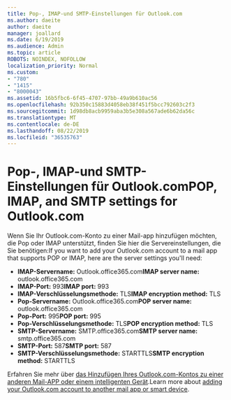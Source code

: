 ```yaml
---
title: Pop-, IMAP-und SMTP-Einstellungen für Outlook.com
ms.author: daeite
author: daeite
manager: joallard
ms.date: 6/19/2019
ms.audience: Admin
ms.topic: article
ROBOTS: NOINDEX, NOFOLLOW
localization_priority: Normal
ms.custom:
- "780"
- "1415"
- "8000043"
ms.assetid: 16b5fbc6-6f45-4707-97bb-49a9b610ac56
ms.openlocfilehash: 92b350c15883d4058eb38f451f5bcc792603c2f3
ms.sourcegitcommit: 1d98db8acb9959aba3b5e308a567ade6b62da56c
ms.translationtype: MT
ms.contentlocale: de-DE
ms.lasthandoff: 08/22/2019
ms.locfileid: "36535763"
---
```

# <a name="pop-imap-and-smtp-settings-for-outlookcom"></a><span data-ttu-id="2a145-102">Pop-, IMAP-und SMTP-Einstellungen für Outlook.com</span><span class="sxs-lookup"><span data-stu-id="2a145-102">POP, IMAP, and SMTP settings for Outlook.com</span></span>

<span data-ttu-id="2a145-103">Wenn Sie Ihr Outlook.com-Konto zu einer Mail-app hinzufügen möchten, die Pop oder IMAP unterstützt, finden Sie hier die Servereinstellungen, die Sie benötigen:</span><span class="sxs-lookup"><span data-stu-id="2a145-103">If you want to add your Outlook.com account to a mail app that supports POP or IMAP, here are the server settings you'll need:</span></span>
  
- <span data-ttu-id="2a145-104">**IMAP-Servername:** Outlook.office365.com</span><span class="sxs-lookup"><span data-stu-id="2a145-104">**IMAP server name:** outlook.office365.com</span></span>
- <span data-ttu-id="2a145-105">**IMAP-Port:** 993</span><span class="sxs-lookup"><span data-stu-id="2a145-105">**IMAP port:** 993</span></span>
- <span data-ttu-id="2a145-106">**IMAP-Verschlüsselungsmethode:** TLS</span><span class="sxs-lookup"><span data-stu-id="2a145-106">**IMAP encryption method:** TLS</span></span>
- <span data-ttu-id="2a145-107">**Pop-Servername:** Outlook.office365.com</span><span class="sxs-lookup"><span data-stu-id="2a145-107">**POP server name:** outlook.office365.com</span></span>  
- <span data-ttu-id="2a145-108">**Pop-Port:** 995</span><span class="sxs-lookup"><span data-stu-id="2a145-108">**POP port:** 995</span></span>  
- <span data-ttu-id="2a145-109">**Pop-Verschlüsselungsmethode:** TLS</span><span class="sxs-lookup"><span data-stu-id="2a145-109">**POP encryption method:** TLS</span></span>  
- <span data-ttu-id="2a145-110">**SMTP-Servername:** SMTP.office365.com</span><span class="sxs-lookup"><span data-stu-id="2a145-110">**SMTP server name:** smtp.office365.com</span></span>
- <span data-ttu-id="2a145-111">**SMTP-Port:** 587</span><span class="sxs-lookup"><span data-stu-id="2a145-111">**SMTP port:** 587</span></span>
- <span data-ttu-id="2a145-112">**SMTP-Verschlüsselungsmethode:** STARTTLS</span><span class="sxs-lookup"><span data-stu-id="2a145-112">**SMTP encryption method:** STARTTLS</span></span>

<span data-ttu-id="2a145-113">Erfahren Sie mehr über [das Hinzufügen Ihres Outlook.com-Kontos zu einer anderen Mail-APP oder einem intelligenten Gerät](https://support.office.com/article/73f3b178-0009-41ae-aab1-87b80fa94970?wt.mc_id=Office_Outlook_com_Alchemy).</span><span class="sxs-lookup"><span data-stu-id="2a145-113">Learn more about [adding your Outlook.com account to another mail app or smart device](https://support.office.com/article/73f3b178-0009-41ae-aab1-87b80fa94970?wt.mc_id=Office_Outlook_com_Alchemy).</span></span>